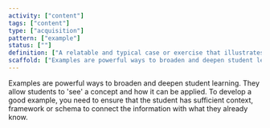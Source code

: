 ```yaml
---
activity: ["content"]
tags: ["content"]
type: ["acquisition"]
pattern: ["example"]
status: [""]
definition: ["A relatable and typical case or exercise that illustrates a concept in the real world."]
scaffold: ["Examples are powerful ways to broaden and deepen student learning. They allow students to 'see' a concept and how it can be applied. To develop a good example, you need to ensure that the student has sufficient context, framework or schema to connect the information with what they already know. "]
---
```


Examples are powerful ways to broaden and deepen student learning. They allow students to 'see' a concept and how it can be applied. To develop a good example, you need to ensure that the student has sufficient context, framework or schema to connect the information with what they already know.
